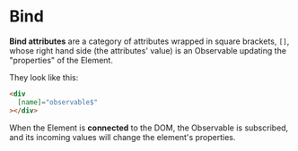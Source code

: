 # Bind


**Bind attributes** are a category of attributes wrapped in square brackets, `[]`,
whose right hand side (the attributes' value) is an Observable updating the "properties" of the Element.

They look like this:

```html
<div
  [name]="observable$"
></div>
```


When the Element is **connected** to the DOM, the Observable is subscribed,
and its incoming values will change the element's properties.
